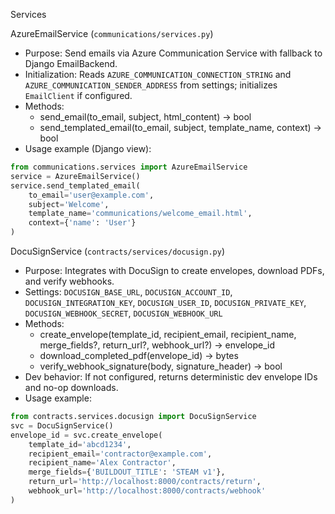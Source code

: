 Services

AzureEmailService (`communications/services.py`)
- Purpose: Send emails via Azure Communication Service with fallback to Django EmailBackend.
- Initialization: Reads `AZURE_COMMUNICATION_CONNECTION_STRING` and `AZURE_COMMUNICATION_SENDER_ADDRESS` from settings; initializes `EmailClient` if configured.
- Methods:
  - send_email(to_email, subject, html_content) → bool
  - send_templated_email(to_email, subject, template_name, context) → bool
- Usage example (Django view):
```python
from communications.services import AzureEmailService
service = AzureEmailService()
service.send_templated_email(
    to_email='user@example.com',
    subject='Welcome',
    template_name='communications/welcome_email.html',
    context={'name': 'User'}
)
```

DocuSignService (`contracts/services/docusign.py`)
- Purpose: Integrates with DocuSign to create envelopes, download PDFs, and verify webhooks.
- Settings: `DOCUSIGN_BASE_URL`, `DOCUSIGN_ACCOUNT_ID`, `DOCUSIGN_INTEGRATION_KEY`, `DOCUSIGN_USER_ID`, `DOCUSIGN_PRIVATE_KEY`, `DOCUSIGN_WEBHOOK_SECRET`, `DOCUSIGN_WEBHOOK_URL`
- Methods:
  - create_envelope(template_id, recipient_email, recipient_name, merge_fields?, return_url?, webhook_url?) → envelope_id
  - download_completed_pdf(envelope_id) → bytes
  - verify_webhook_signature(body, signature_header) → bool
- Dev behavior: If not configured, returns deterministic dev envelope IDs and no-op downloads.
- Usage example:
```python
from contracts.services.docusign import DocuSignService
svc = DocuSignService()
envelope_id = svc.create_envelope(
    template_id='abcd1234',
    recipient_email='contractor@example.com',
    recipient_name='Alex Contractor',
    merge_fields={'BUILDOUT_TITLE': 'STEAM v1'},
    return_url='http://localhost:8000/contracts/return',
    webhook_url='http://localhost:8000/contracts/webhook'
)
```

